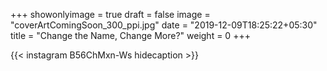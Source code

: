 +++
showonlyimage = true
draft = false
image = "coverArtComingSoon_300_ppi.jpg"
date = "2019-12-09T18:25:22+05:30"
title = "Change the Name, Change More?"
weight = 0
+++


{{< instagram B56ChMxn-Ws hidecaption >}}
